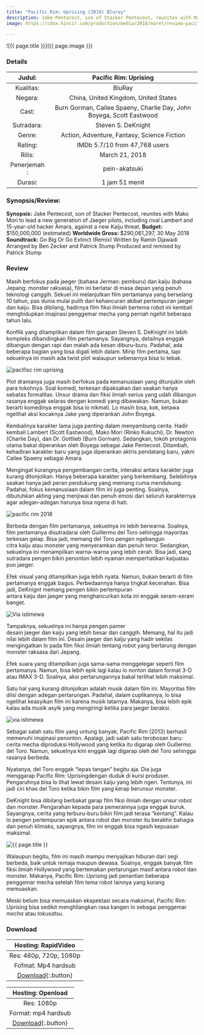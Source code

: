 ```yaml
---
title: "Pacific Rim: Uprising (2018) Bluray"
description: Jake Pentecost, son of Stacker Pentecost, reunites with Mako Mori to lead a new generation of Jaeger pilots.
image: https://cdnx.kincir.com/production/media/2018/maret/review-pacific-rim-uprising/feature-review-pacific-rim-uprising-1300x500.jpg

---
```

![{{ page.title }}]({{ page.image }})

### Details

| Judul: | Pacific Rim: Uprising |
|:--:|:---:|
| Kualitas: | BluRay |
|Negara: | China, United Kingdom, United States |
| Cast: | Burn Gorman, Cailee Spaeny, Charlie Day, John Boyega, Scott Eastwood |
| Sutradara: | Steven S. DeKnight |
| Genre: | Action, Adventure, Fantasy, Science Fiction 
| Rating: | IMDb 5.7/10 from 47,768 users |
| Rilis: | March 21, 2018 |
| Penerjemah : | pein-akatsuki|
| Durasi: | 1 jam 51 menit |

### Synopsis/Review:

**Synopsis:** Jake Pentecost, son of Stacker Pentecost, reunites with Mako Mori to lead a new generation of Jaeger pilots, including rival Lambert and 15-year-old hacker Amara, against a new Kaiju threat.
**Budget:** $150,000,000 (estimated)
**Worldwide Gross:** $290,061,297, 30 May 2018
**Soundtrack:** Go Big Or Go Extinct (Remix) Written by Ramin Djawadi Arranged by Ben Zecker and Patrick Stump Produced and remixed by Patrick Stump

### Review

Masih berfokus pada jaeger (bahasa Jerman: pemburu) dan kaiju (bahasa Jepang: monster raksasa), film ini berlatar di masa depan yang penuh teknologi canggih. Sekuel ini melanjutkan film pertamanya yang berselang 10 tahun, pas dunia mulai pulih dari kehancuran akibat pertempuran jaeger dan kaiju. Bisa dibilang, hadirnya film fiksi ilmiah bertema robot ini kembali menghidupkan imajinasi penggemar mecha yang pernah ngehit beberapa tahun lalu.

Konflik yang ditampilkan dalam film garapan Steven S. DeKnight ini lebih kompleks dibandingkan film pertamanya. Sayangnya, detailnya enggak dibangun dengan rapi dan malah ada kesan diburu-buru. Padahal, ada beberapa bagian yang bisa digali lebih dalam. Mirip film pertama, tapi sekuelnya ini masih ada twist plot walaupun sebenarnya bisa lo tebak.

![pacifisc rim uprising](https://cdnx.kincir.com/production/media/2018/maret/review-pacific-rim-uprising/2-review-pacific-rim-uprising.jpg)

Plot dramanya juga masih berfokus pada kemanusiaan yang ditunjukin oleh para tokohnya. Soal komedi, terkesan dipaksakan dan seakan hanya sebatas formalitas. Unsur drama dan fiksi ilmiah serius yang udah dibangun rasanya enggak selaras dengan komedi yang dibawakan. Namun, bukan berarti komedinya enggak bisa lo nikmati. Lo masih bisa, kok, ketawa ngelihat aksi kocaknya Jake yang diperankan John Boyega.

Kembalinya karakter lama juga penting dalam menyambung cerita. Hadir kembali Lambert (Scott Eastwood), Mako Mori (Rinko Kukuchi), Dr. Newton (Charlie Day), dan Dr. Gottlieb (Burn Gorman). Sedangkan, tokoh protagonis utama bakal diperankan oleh Boyega sebagai Jake Pentecost. Ditambah, kehadiran karakter baru yang juga diperankan aktris pendatang baru, yakni Cailee Spaeny sebagai Amara.

Mengingat kurangnya pengembangan cerita, interaksi antara karakter juga kurang ditonjolkan. Hanya beberapa karakter yang berkembang. Selebihnya seakan hanya jadi peran pendukung yang memang cuma mendukung. Padahal, fokus kemanusiaan dalam film ini juga penting. Soalnya, dibutuhkan akting yang menjiwai dan penuh emosi dari seluruh karakternya agar adegan-adegan harunya bisa ngena di hati.

![pacific rim 2018](https://cdnx.kincir.com/production/media/2018/maret/review-pacific-rim-uprising/4-review-pacific-rim-uprising.jpg)

Berbeda dengan film pertamanya, sekuelnya ini lebih berwarna. Soalnya, film pertamanya disutradarai oleh Guillermo del Toro sehingga mayoritas terkesan gelap. Bisa jadi, memang del Toro pengen ngebangun citra kaiju atau monster yang menyeramkan dan penuh teror. Sedangkan, sekuelnya ini menampilkan warna-warna yang lebih cerah. Bisa jadi, sang sutradara pengen bikin penonton lebih nyaman memperhatikan kaijuatau pun jaeger.

Efek visual yang ditampilkan juga lebih nyata. Namun, bukan berarti di film pertamanya enggak bagus. Perbedaannya hanya tingkat kecerahan. Bisa jadi, DeKnignt memang pengen bikin pertempuran antara kaiju dan jaeger yang menghancurkan kota ini enggak seram-seram banget.

![Via istimewa](https://cdnx.kincir.com/production/media/2018/maret/review-pacific-rim-uprising/5-review-pacific-rim-uprising.jpg)

Tampaknya, sekuelnya ini hanya pengen pamer desain jaeger dan kaiju yang lebih besar dan canggih. Memang, hal itu jadi nilai lebih dalam film ini. Desain jaeger dan kaiju yang hadir sekilas mengingatkan lo pada film fiksi ilmiah tentang robot yang bertarung dengan monster raksasa dari Jepang.

Efek suara yang ditampilkan juga sama-sama menggelegar seperti film pertamanya. Namun, bisa lebih epik lagi kalau lo nonton dalam format 3-D atau IMAX 3-D. Soalnya, aksi pertarungannya bakal terlihat lebih maksimal.

Satu hal yang kurang ditonjolkan adalah musik dalam film ini. Mayoritas film diisi dengan adegan pertarungan. Padahal, dalam cuplikannya, lo bisa ngelihat keasyikan film ini karena musik latarnya. Makanya, bisa lebih epik kalau ada musik asyik yang mengiringi ketika para jaeger beraksi.

![via istimewa](https://cdnx.kincir.com/production/media/2018/maret/review-pacific-rim-uprising/6-review-pacific-rim-uprising.jpg)

Sebagai salah satu film yang untung banyak, Pacific Rim (2013) berhasil memenuhi imajinasi penonton. Apalagi, jadi salah satu terobosan baru: cerita mecha diproduksi Hollywood yang ketika itu digarap oleh Guillermo del Toro. Namun, sekuelnya kini enggak lagi digarap oleh del Toro sehingga rasanya berbeda.

Nyatanya, del Toro enggak “lepas tangan” begitu aja. Dia juga menggarap Pacific Rim: Uprisingdengan duduk di kursi produser. Pengaruhnya bisa lo lihat lewat desain kaiju yang lebih ngeri. Tentunya, ini jadi ciri khas del Toro ketika bikin film yang kerap berunsur monster.

DeKnight bisa dibilang berbakat garap film fiksi ilmiah dengan unsur robot dan monster. Pengarahan kepada para pemerannya juga enggak buruk. Sayangnya, cerita yang terburu-buru bikin film jadi terasa “kentang”. Kalau lo pengen pertempuran epik antara robot dan monster itu berakhir bahagia dan penuh klimaks, sayangnya, film ini enggak bisa ngasih kepuasan maksimal.

![{{ page.title }}](https://cdnx.kincir.com/production/media/2018/maret/review-pacific-rim-uprising/1-review-pacific-rim-uprising.jpg)

Walaupun begitu, film ini masih mampu menyajikan hiburan dari segi berbeda, baik untuk remaja maupun dewasa. Soalnya, enggak banyak film fiksi ilmiah Hollywood yang bertemakan pertarungan masif antara robot dan monster. Makanya, Pacific Rim: Uprising jadi penantian beberapa penggemar mecha setelah film tema robot lainnya yang kurang memuaskan.

Meski belum bisa memuaskan ekspektasi secara maksimal, Pacific Rim: Uprising bisa sedikit menghilangkan rasa kangen lo sebagai penggemar _mecha_ atau _tokusatsu_.

### Download

| Hosting: RapidVideo |
|:---:|
| Res: 480p, 720p, 1080p |
| Fofmat: Mp4 hardsub |
| [Download](https://safelink.knoacc.org/#RZj00){:.button} |

| Hosting: Openload |
|:---:|
| Res: 1080p |
| Format: mp4 hardsub |
| [Download](https://safelink.knoacc.org/#Bwxiy){:.button} |
